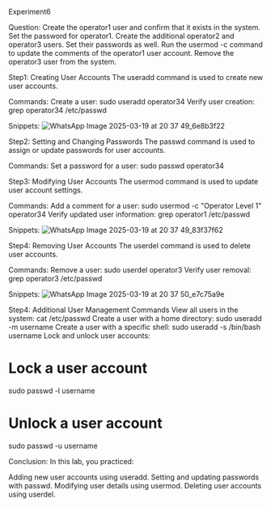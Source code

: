Experiment6

Question:
Create the operator1 user and confirm that it exists in the 
system. Set the password for operator1. Create the 
additional operator2 and operator3 users. Set their 
passwords as well. Run the usermod -c command to update 
the comments of the operator1 user account. Remove 
the operator3 user from the system.


Step1:
 Creating User Accounts
The useradd command is used to create new user accounts.

Commands:
Create a user:
sudo useradd operator34
Verify user creation:
grep operator34 /etc/passwd

Snippets:
![WhatsApp Image 2025-03-19 at 20 37 49_6e8b3f22](https://github.com/user-attachments/assets/cc3e1d33-b0a3-440e-98da-f26aadac567b)


Step2:
Setting and Changing Passwords
The passwd command is used to assign or update passwords for user accounts.

Commands:
Set a password for a user:
sudo passwd operator34


Step3:
Modifying User Accounts
The usermod command is used to update user account settings.

Commands:
Add a comment for a user:
sudo usermod -c "Operator Level 1" operator34
Verify updated user information:
grep operator1 /etc/passwd

Snippets:
![WhatsApp Image 2025-03-19 at 20 37 49_83f37f62](https://github.com/user-attachments/assets/8d21f14a-7714-4560-85f7-cfa41614c8b3)


Step4:
 Removing User Accounts
The userdel command is used to delete user accounts.

Commands:
Remove a user:
sudo userdel operator3
Verify user removal:
grep operator3 /etc/passwd


Snippets:
![WhatsApp Image 2025-03-19 at 20 37 50_e7c75a9e](https://github.com/user-attachments/assets/d602f4b6-8239-41a1-a641-e41370b64e64)


Step4:
Additional User Management Commands
View all users in the system:
cat /etc/passwd
Create a user with a home directory:
sudo useradd -m username
Create a user with a specific shell:
sudo useradd -s /bin/bash username
Lock and unlock user accounts:
# Lock a user account
sudo passwd -l username

# Unlock a user account
sudo passwd -u username

Conclusion:
In this lab, you practiced:

Adding new user accounts using useradd.
Setting and updating passwords with passwd.
Modifying user details using usermod.
Deleting user accounts using userdel.
